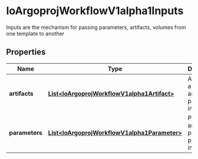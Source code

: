 

# IoArgoprojWorkflowV1alpha1Inputs

Inputs are the mechanism for passing parameters, artifacts, volumes from one template to another

## Properties

Name | Type | Description | Notes
------------ | ------------- | ------------- | -------------
**artifacts** | [**List&lt;IoArgoprojWorkflowV1alpha1Artifact&gt;**](IoArgoprojWorkflowV1alpha1Artifact.md) | Artifact are a list of artifacts passed as inputs |  [optional]
**parameters** | [**List&lt;IoArgoprojWorkflowV1alpha1Parameter&gt;**](IoArgoprojWorkflowV1alpha1Parameter.md) | Parameters are a list of parameters passed as inputs |  [optional]



